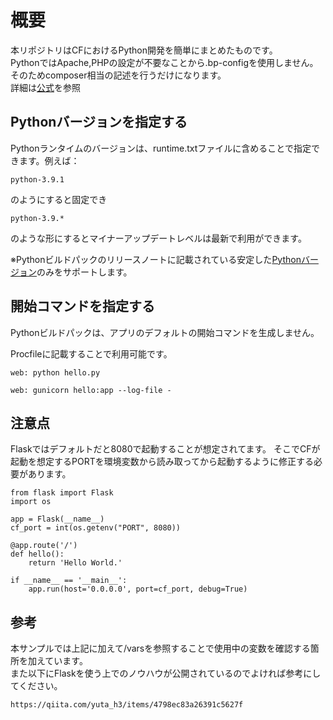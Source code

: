# 概要
本リポジトリはCFにおけるPython開発を簡単にまとめたものです。  
PythonではApache,PHPの設定が不要なことから.bp-configを使用しません。  
そのためcomposer相当の記述を行うだけになります。  
詳細は[公式](https://docs.cloudfoundry.org/buildpacks/python/index.html)を参照


## Pythonバージョンを指定する
Pythonランタイムのバージョンは、runtime.txtファイルに含めることで指定できます。例えば：
```
python-3.9.1
```
のようにすると固定でき
```
python-3.9.*
```
のような形にするとマイナーアップデートレベルは最新で利用ができます。

※Pythonビルドパックのリリースノートに記載されている安定した[Pythonバージョン](https://github.com/cloudfoundry/python-buildpack/releases)のみをサポートします。  

## 開始コマンドを指定する
Pythonビルドパックは、アプリのデフォルトの開始コマンドを生成しません。

Procfileに記載することで利用可能です。
```
web: python hello.py
```
```
web: gunicorn hello:app --log-file -
```

## 注意点
Flaskではデフォルトだと8080で起動することが想定されてます。
そこでCFが起動を想定するPORTを環境変数から読み取ってから起動するように修正する必要があります。
```
from flask import Flask
import os

app = Flask(__name__)
cf_port = int(os.getenv("PORT", 8080))

@app.route('/')
def hello():
    return 'Hello World.'

if __name__ == '__main__':
    app.run(host='0.0.0.0', port=cf_port, debug=True)
```

## 参考
本サンプルでは上記に加えて/varsを参照することで使用中の変数を確認する箇所を加えています。  
また以下にFlaskを使う上でのノウハウが公開されているのでよければ参考にしてください。
```
https://qiita.com/yuta_h3/items/4798ec83a26391c5627f
```

